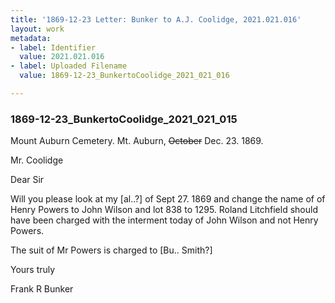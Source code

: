 ```yaml
---
title: '1869-12-23 Letter: Bunker to A.J. Coolidge, 2021.021.016'
layout: work
metadata:
- label: Identifier
  value: 2021.021.016
- label: Uploaded Filename
  value: 1869-12-23_BunkertoCoolidge_2021_021_016

---
```

<div class="pages">
<div id="page-1816968">
<h3><a name="page-1816968">1869-12-23_BunkertoCoolidge_2021_021_015</a></h3>
<div class="page-content">
<p>Mount Auburn Cemetery.<span class='line-break'> </span>Mt. Auburn, <del>October</del> Dec. 23. 1869.</p>
<p>Mr. Coolidge</p>
<p>Dear Sir</p>
<p>Will you please look at<span class='line-break'> </span>my [al..?] of Sept 27. 1869 and <span class='line-break'> </span>change the name of<span class='line-break'> </span>of Henry Powers to<span class='line-break'> </span>John Wilson and lot<span class='line-break'> </span>838 to 1295. Roland Litchfield<span class='line-break'> </span>should have been charged <span class='line-break'> </span>with the interment today of<span class='line-break'> </span>John Wilson and not<span class='line-break'> </span>Henry Powers.</p>
<p>The suit of Mr Powers is charged<span class='line-break'> </span>to [Bu.. Smith?]</p>
<p>Yours truly</p>
<p>Frank R Bunker<span class='line-break'> </span></p>
</div>
</div>
<br />
</div>
